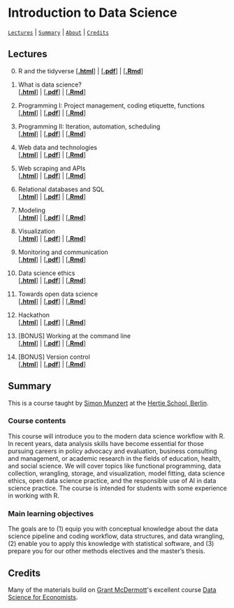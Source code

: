 # Introduction to Data Science
[`Lectures`](#lectures) | [`Summary`](#summary) |
[`About`](#about) | [`Credits`](#credits)

## Lectures

0. R and the tidyverse 
[<a href="https://raw.githack.com/intro-to-data-science-25/lectures/main/00-tidyverse/00-tidyverse.html" target="_blank">**.html**</a>] | 
[<a href="https://raw.githack.com/intro-to-data-science-25/lectures/main/00-tidyverse/00-tidyverse.pdf" target="_blank">**.pdf**</a>] | 
[<a href="https://raw.githack.com/intro-to-data-science-25/lectures/main/00-tidyverse/00-tidyverse.Rmd" target="_blank">**.Rmd**</a>]

1. What is data science?  
[<a href="https://raw.githack.com/intro-to-data-science-25/lectures/main/01-introduction/01-introduction.html" target="_blank">**.html**</a>] | 
[<a href="https://raw.githack.com/intro-to-data-science-25/lectures/main/01-introduction/01-introduction.pdf" target="_blank">**.pdf**</a>] | 
[<a href="https://raw.githack.com/intro-to-data-science-25/lectures/main/01-introduction/01-introduction.Rmd" target="_blank">**.Rmd**</a>]

2. Programming I: Project management, coding etiquette, functions  
[<a href="https://raw.githack.com/intro-to-data-science-25/lectures/main/02-functions/02-functions.html" target="_blank">**.html**</a>] | 
[<a href="https://raw.githack.com/intro-to-data-science-25/lectures/main/02-functions/02-functions.pdf" target="_blank">**.pdf**</a>] | 
[<a href="https://raw.githack.com/intro-to-data-science-25/lectures/main/02-functions/02-functions.Rmd" target="_blank">**.Rmd**</a>]

3. Programming II: Iteration, automation, scheduling  
[<a href="https://raw.githack.com/intro-to-data-science-25/lectures/main/03-iteration/10-automation-packages.html" target="_blank">**.html**</a>] | 
[<a href="https://raw.githack.com/intro-to-data-science-25/lectures/main/10-automation-packages/10-automation-packages.pdf" target="_blank">**.pdf**</a>] | 
[<a href="https://raw.githack.com/intro-to-data-science-25/lectures/main/10-automation-packages/10-automation-packages.Rmd" target="_blank">**.Rmd**</a>]

4. Web data and technologies  
[<a href="https://raw.githack.com/intro-to-data-science-25/lectures/main/04-webdata/04-webdata.html" target="_blank">**.html**</a>] | 
[<a href="https://raw.githack.com/intro-to-data-science-25/lectures/main/04-webdata/04-webdata.pdf" target="_blank">**.pdf**</a>] | 
[<a href="https://raw.githack.com/intro-to-data-science-25/lectures/main/04-webdata/04-webdata.Rmd" target="_blank">**.Rmd**</a>]

5. Web scraping and APIs  
[<a href="https://raw.githack.com/intro-to-data-science-25/lectures/main/05-scraping-apis/05-scraping-apis.html" target="_blank">**.html**</a>] | 
[<a href="https://raw.githack.com/intro-to-data-science-25/lectures/main/05-scraping-apis/05-scraping-apis.pdf" target="_blank">**.pdf**</a>] | 
[<a href="https://raw.githack.com/intro-to-data-science-25/lectures/main/05-scraping-apis/05-scraping-apis.Rmd" target="_blank">**.Rmd**</a>]

6. Relational databases and SQL  
[<a href="https://raw.githack.com/intro-to-data-science-25/lectures/main/06-databases/06-databases.html" target="_blank">**.html**</a>] | 
[<a href="https://raw.githack.com/intro-to-data-science-25/lectures/main/06-databases/06-databases.pdf" target="_blank">**.pdf**</a>] | 
[<a href="https://raw.githack.com/intro-to-data-science-25/lectures/main/06-databases/06-databases.Rmd" target="_blank">**.Rmd**</a>]

7. Modeling  
[<a href="https://raw.githack.com/intro-to-data-science-25/lectures/main/07-modeling/07-modeling.html" target="_blank">**.html**</a>] | 
[<a href="https://raw.githack.com/intro-to-data-science-25/lectures/main/07-modeling/07-modeling.pdf" target="_blank">**.pdf**</a>] | 
[<a href="https://raw.githack.com/intro-to-data-science-25/lectures/main/07-modeling/07-modeling.Rmd" target="_blank">**.Rmd**</a>]

8. Visualization  
[<a href="https://raw.githack.com/intro-to-data-science-25/lectures/main/08-visualization/08-visualization.html" target="_blank">**.html**</a>] | 
[<a href="https://raw.githack.com/intro-to-data-science-25/lectures/main/08-visualization/08-visualization.pdf" target="_blank">**.pdf**</a>] | 
[<a href="https://raw.githack.com/intro-to-data-science-25/lectures/main/08-visualization/08-visualization.Rmd" target="_blank">**.Rmd**</a>]

9. Monitoring and communication  
[<a href="https://raw.githack.com/intro-to-data-science-25/lectures/main/09-communication/09-communication.html" target="_blank">**.html**</a>] | 
[<a href="https://raw.githack.com/intro-to-data-science-25/lectures/main/09-communication/09-communication.pdf" target="_blank">**.pdf**</a>] | 
[<a href="https://raw.githack.com/intro-to-data-science-25/lectures/main/09-communication/09-communication.Rmd" target="_blank">**.Rmd**</a>]

10. Data science ethics  
[<a href="https://raw.githack.com/intro-to-data-science-25/lectures/main/10-ethics/10-ethics.html" target="_blank">**.html**</a>] | 
[<a href="https://raw.githack.com/intro-to-data-science-25/lectures/main/10-ethics/10-ethics.pdf" target="_blank">**.pdf**</a>] | 
[<a href="https://raw.githack.com/intro-to-data-science-25/lectures/main/10-ethics/10-ethics.Rmd" target="_blank">**.Rmd**</a>]

11. Towards open data science  
[<a href="https://raw.githack.com/intro-to-data-science-25/lectures/main/11-opendata/11-opendata.html" target="_blank">**.html**</a>] | 
[<a href="https://raw.githack.com/intro-to-data-science-25/lectures/main/11-opendata/11-opendata.pdf" target="_blank">**.pdf**</a>] | 
[<a href="https://raw.githack.com/intro-to-data-science-25/lectures/main/11-opendata/11-opendata.Rmd" target="_blank">**.Rmd**</a>]

12. Hackathon  
[<a href="https://raw.githack.com/intro-to-data-science-25/lectures/main/12-hackathon/12-hackathon.html" target="_blank">**.html**</a>] | 
[<a href="https://raw.githack.com/intro-to-data-science-25/lectures/main/12-hackathon/12-hackathon.pdf" target="_blank">**.pdf**</a>] | 
[<a href="https://raw.githack.com/intro-to-data-science-25/lectures/main/12-hackathon/12-hackathon.Rmd" target="_blank">**.Rmd**</a>]

13. [BONUS] Working at the command line  
[<a href="https://raw.githack.com/intro-to-data-science-25/lectures/main/13-command-line/13-command-line.html" target="_blank">**.html**</a>] | 
[<a href="https://raw.githack.com/intro-to-data-science-25/lectures/main/13-command-line/13-command-line.pdf" target="_blank">**.pdf**</a>] | 
[<a href="https://raw.githack.com/intro-to-data-science-25/lectures/main/13-command-line/13-command-line.Rmd" target="_blank">**.Rmd**</a>]

14. [BONUS] Version control  
[<a href="https://raw.githack.com/intro-to-data-science-25/lectures/main/14-version-control/14-version-control.html" target="_blank">**.html**</a>] | 
[<a href="https://raw.githack.com/intro-to-data-science-25/lectures/main/14-version-control/14-version-control.pdf" target="_blank">**.pdf**</a>] | 
[<a href="https://raw.githack.com/intro-to-data-science-25/lectures/main/14-version-control/14-version-control.Rmd" target="_blank">**.Rmd**</a>]


## Summary

This is a course taught by [Simon Munzert](https://simonmunzert.github.io/) at the [Hertie School, Berlin](https://www.hertie-school.org/en/).

### Course contents

This course will introduce you to the modern data science workflow with R. In recent years, data analysis skills have become essential for those pursuing careers in policy advocacy and evaluation, business consulting and management, or academic research in the fields of education, health, and social science. We will cover topics like functional programming, data collection, wrangling, storage, and visualization, model fitting, data science ethics, open data science practice, and the responsible use of AI in data science practice. The course is intended for students with some experience in working with R.

### Main learning objectives

The goals are to (1) equip you with conceptual knowledge about the data science pipeline and coding workflow, data structures, and data wrangling, (2) enable you to apply this knowledge with statistical software, and (3) prepare you for our other methods electives and the master’s thesis.


## Credits

Many of the materials build on [Grant McDermott](http://grantmcdermott.com)'s excellent course [Data Science for Economists](https://github.com/uo-ec607).